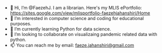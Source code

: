 - 👋 Hi, I’m @FaezehJ. I am a librarian. Here's my MLIS ePortfolio: https://sites.google.com/view/mlisportfolio-faezehjahanshiri/Home
- 👀 I’m interested in computer science and coding for educational purposes.
- 🌱 I’m currently learning Python for data science. 
- 💞️ I’m looking to collaborate on visualizaing pandemic related data with python.
- 📫 You can reach me by email: faeze.jahanshiri@gmail.com

<!---
FaezehJ/FaezehJ is a ✨ special ✨ repository because its `README.md` (this file) appears on your GitHub profile.
You can click the Preview link to take a look at your changes.
--->
